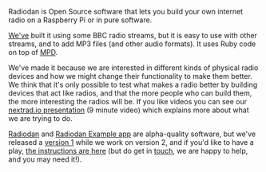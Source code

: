 Radiodan is Open Source software that lets you build your own internet radio on a Raspberry
Pi or in pure software.

[We've](/about) built it using some BBC radio streams, but it is easy to use with other
streams, and to add MP3 files (and other audio formats). It uses Ruby code on top of
[MPD](http://www.musicpd.org/).


We've made it because we are interested in different kinds of physical radio devices and how we
might change their functionality to make them better. We think that it's only possible to test
what makes a radio better by building devices that act like radios, and that the more people who
can build them, the more interesting the radios will be. If you like videos you can
see our [nextrad.io
presentation](http://nextrad.io/videos/dan-nutall-libby-miller-radiodan-a-cheap-flexible-and-open-ip-radio/) (9 minute video) which explains more about what we are trying to do.


[Radiodan](https://github.com/radiodan/radiodan) and [Radiodan Example app](https://github.com/radiodan/radiodan_example) are alpha-quality
software, but we've released a [version 1](/2013/12/24/release.html) while we work on
version 2, and if you'd like to have a play, [the
instructions are here](https://github.com/radiodan/project/blob/master/docs/getting_started.markdown) (but do get in [touch](2014/01/08/about-us.html), we are happy to help, and you may need it!).

